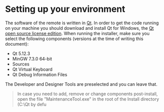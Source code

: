 # Setting up your environment

The software of the remote is written in [Qt](https://www.qt.io/). In order to get the code running on your machine you should download and install Qt for Windows, the [Qt open source license edition](https://www.qt.io/download-qt-installer). When running the installer, make sure you select the following components (versions at the time of writing this document):

  - Qt 5.12.3
  - MinGW 7.3.0 64-bit
  - Sources
  - Qt Virtual Keyboard
  - Qt Debug Information Files
  
The Developer and Designer Tools are preselected and you can leave that.

> In case you need to add, remove or change components post-install, open the file "MaintenanceTool.exe" in the root of the Install directory (C:\Qt by defu